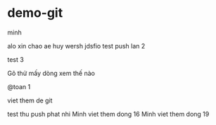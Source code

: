 # demo-git

minh 

alo xin chao ae 
huy wersh jdsfio
test push lan 2

test 3

Gõ thử mấy dòng xem thế nào

@toan 1

viet them de git

test thu push phat nhi
Minh viet them dong 16
Minh viet them dong 19
